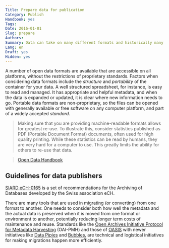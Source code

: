```yaml
---
Title: Prepare data for publication
Category: Publish
Handbook: yes
Tags:
Date: 2016-01-01
Slug: prepare
Authors:
Summary: Data can take on many different formats and historically many different methods and software has been used for handling them.
Lang: en
Draft: yes
Hidden: yes
---
```


A number of open data formats are available that are accessible on all platforms, without the restrictions of proprietary standards. Factors when considering data formats include the *structure* and *portability* of the container for your data. A well structured spreadsheet, for instance, is easy to read and managed. It has appropriate and helpful metadata, and when the data is expanded or updated, it is clear where new information needs to go. Portable data formats are non-proprietary, so the files can be opened with generally available or free software on any computer platform, and part of a widely accepted *standard*.

> Making sure that you are providing machine-readable formats allows for greatest re-use. To illustrate this, consider statistics published as PDF (Portable Document Format) documents, often used for high quality printing. While these statistics can be read by humans, they are very hard for a computer to use. This greatly limits the ability for others to re-use that data.

> [Open Data Handbook](http://opendatahandbook.org/guide/en/how-to-open-up-data/#make-data-available-technical-openness)

## Guidelines for data publishers

[SIARD eCH-0165](http://www.bar.admin.ch/dienstleistungen/00823/01911/index.html?lang=en) is a set of recommendations for the Archiving of Databases developed by the Swiss association eCH.

There are many tools that are used in migrating (or converting) from one format to another. One needs to consider both how well the metadata and the actual data is preserved when it is moved from one format or environment to another, potentially reducing longer term costs of maintenance and reuse. Standards like the [Open Archives Initiative Protocol for Metadata Harvesting](http://www.openarchives.org/pmh/) (OAI-PMH) and those of [OASIS](https://www.oasis-open.org/standards) with newer initiatives like [Data Pipies](http://datapipes.okfnlabs.org/) and [Bubbles](http://bubbles.databrewery.org/), are technical and logistical initiatives for making migrations happen more efficiently.

